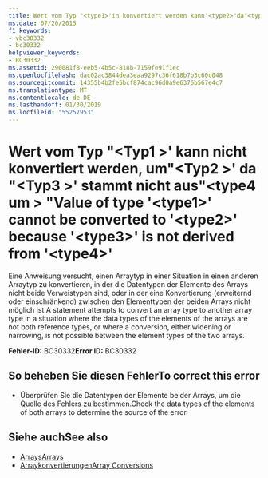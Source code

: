 ```yaml
---
title: Wert vom Typ "<type1>'in konvertiert werden kann'<type2>"da"<type3>"wird nicht abgeleitet"<type4>"
ms.date: 07/20/2015
f1_keywords:
- vbc30332
- bc30332
helpviewer_keywords:
- BC30332
ms.assetid: 290081f8-eeb5-4b5c-818b-7159fe91f1ec
ms.openlocfilehash: dac02ac3844dea3eaa9297c36f618b7b3c60c048
ms.sourcegitcommit: 14355b4b2fe5bcf874cac96d0a9e6376b567e4c7
ms.translationtype: MT
ms.contentlocale: de-DE
ms.lasthandoff: 01/30/2019
ms.locfileid: "55257953"
---
```

# <a name="value-of-type-type1-cannot-be-converted-to-type2-because-type3-is-not-derived-from-type4"></a><span data-ttu-id="baac8-102">Wert vom Typ "\<Typ1 >' kann nicht konvertiert werden, um"\<Typ2 >' da "\<Typ3 >' stammt nicht aus"\<type4 um > "</span><span class="sxs-lookup"><span data-stu-id="baac8-102">Value of type '\<type1>' cannot be converted to '\<type2>' because '\<type3>' is not derived from '\<type4>'</span></span>
<span data-ttu-id="baac8-103">Eine Anweisung versucht, einen Arraytyp in einer Situation in einen anderen Arraytyp zu konvertieren, in der die Datentypen der Elemente des Arrays nicht beide Verweistypen sind, oder in der eine Konvertierung (erweiternd oder einschränkend) zwischen den Elementtypen der beiden Arrays nicht möglich ist.</span><span class="sxs-lookup"><span data-stu-id="baac8-103">A statement attempts to convert an array type to another array type in a situation where the data types of the elements of the arrays are not both reference types, or where a conversion, either widening or narrowing, is not possible between the element types of the two arrays.</span></span>  
  
 <span data-ttu-id="baac8-104">**Fehler-ID:** BC30332</span><span class="sxs-lookup"><span data-stu-id="baac8-104">**Error ID:** BC30332</span></span>  
  
## <a name="to-correct-this-error"></a><span data-ttu-id="baac8-105">So beheben Sie diesen Fehler</span><span class="sxs-lookup"><span data-stu-id="baac8-105">To correct this error</span></span>  
  
-   <span data-ttu-id="baac8-106">Überprüfen Sie die Datentypen der Elemente beider Arrays, um die Quelle des Fehlers zu bestimmen.</span><span class="sxs-lookup"><span data-stu-id="baac8-106">Check the data types of the elements of both arrays to determine the source of the error.</span></span>  
  
## <a name="see-also"></a><span data-ttu-id="baac8-107">Siehe auch</span><span class="sxs-lookup"><span data-stu-id="baac8-107">See also</span></span>
- [<span data-ttu-id="baac8-108">Arrays</span><span class="sxs-lookup"><span data-stu-id="baac8-108">Arrays</span></span>](../../visual-basic/programming-guide/language-features/arrays/index.md)
- [<span data-ttu-id="baac8-109">Arraykonvertierungen</span><span class="sxs-lookup"><span data-stu-id="baac8-109">Array Conversions</span></span>](../../visual-basic/programming-guide/language-features/data-types/array-conversions.md)
